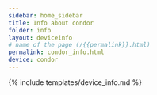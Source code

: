 ```yaml
---
sidebar: home_sidebar
title: Info about condor
folder: info
layout: deviceinfo
# name of the page (/{{permalink}}.html)
permalink: condor_info.html
device: condor
---
```

{% include templates/device_info.md %}
